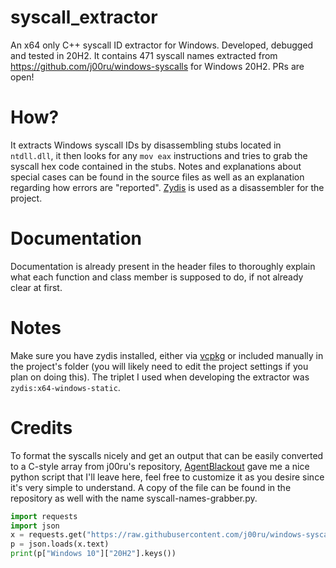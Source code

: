 # syscall_extractor
An x64 only C++ syscall ID extractor for Windows. Developed, debugged and tested in 20H2. It contains 471 syscall names extracted from https://github.com/j00ru/windows-syscalls for Windows 20H2. PRs are open!

# How?
It extracts Windows syscall IDs by disassembling stubs located in ``ntdll.dll``, it then looks for any ``mov eax`` instructions and tries to grab the syscall hex code contained in the stubs. Notes and explanations about special cases can be found in the source files as well as an explanation regarding how errors are "reported". [Zydis](https://github.com/zyantific/zydis) is used as a disassembler for the project.

# Documentation
Documentation is already present in the header files to thoroughly explain what each function and class member is supposed to do, if not already clear at first.

# Notes
Make sure you have zydis installed, either via [vcpkg](https://github.com/microsoft/vcpkg) or included manually in the project's folder (you will likely need to edit the project settings if you plan on doing this). The triplet I used when developing the extractor was ``zydis:x64-windows-static``.

# Credits
To format the syscalls nicely and get an output that can be easily converted to a C-style array from j00ru's repository, [AgentBlackout](https://github.com/AgentBlackout) gave me a nice python script that I'll leave here, feel free to customize it as you desire since it's very simple to understand. A copy of the file can be found in the repository as well with the name syscall-names-grabber.py.

```py
import requests
import json
x = requests.get("https://raw.githubusercontent.com/j00ru/windows-syscalls/master/x64/json/nt-per-system.json")
p = json.loads(x.text)
print(p["Windows 10"]["20H2"].keys())
```
